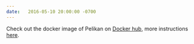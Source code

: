 ```yaml
---
date:   2016-05-10 20:00:00 -0700
---
```

Check out the docker image of Pelikan on [Docker hub](https://hub.docker.com/r/thinkingfish/pelikan/), more instructions [here](https://github.com/twitter/pelikan/tree/master/packages/docker).
